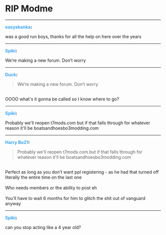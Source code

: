 # RIP Modme


---
<strong><span style="color:#34a7f9;">easyskanka</span>:</strong>

<p>was a good run boys, thanks for all the help on here over the years</p>

---
<strong><span style="color:#34a7f9;">Spiki</span>:</strong>

<p>We’re making a new forum. Don’t worry</p>

---
<strong><span style="color:#34a7f9;">Duck</span>:</strong>

<p><blockquote>We’re making a new forum. Don’t worry<br /></blockquote><br />OOOO what&#39;s it gonna be called so I know where to go?</p>

---
<strong><span style="color:#34a7f9;">Spiki</span>:</strong>

<p>Probably we&#39;ll reopen t7mods.com but if that falls through for whatever reason it&#39;ll be boatsandhoesbo3modding.com</p>

---
<strong><span style="color:#34a7f9;">Harry Bo21</span>:</strong>

<p><blockquote>Probably we&#39;ll reopen t7mods.com but if that falls through for whatever reason it&#39;ll be boatsandhoesbo3modding.com<br /></blockquote><br />Perfect as long as you don’t want ppl registering - as he had that turned off literally the entire time on the last one<br /><br />Who needs members or the ability to post eh<br /><br />You’ll have to wait 6 months for him to glitch the shit out of vanguard anyway</p>

---
<strong><span style="color:#34a7f9;">Spiki</span>:</strong>

<p>can you stop acting like a 4 year old?</p>
